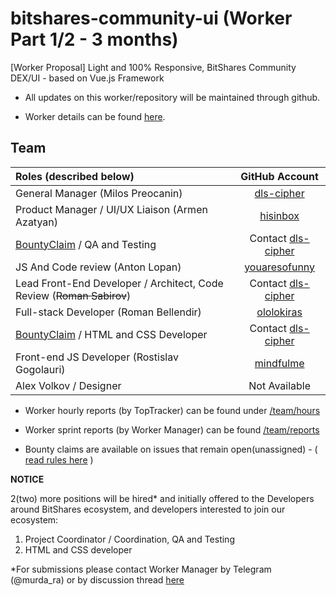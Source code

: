 # bitshares-community-ui (Worker Part 1/2 - 3 months)
[Worker Proposal] Light and 100% Responsive, BitShares Community DEX/UI - based on Vue.js Framework


- All updates on this worker/repository will be maintained through github. 

- Worker details can be found [here](https://www.bitshares.foundation/workers/2018-08-trusty-community-ui-p1).

## Team 

| Roles (described below)             | GitHub Account |
|:---------------------------------- |:-------------:|
| General Manager (Milos Preocanin)   |  [dls-cipher](https://github.com/dls-cipher)     |
| Product Manager / UI/UX Liaison (Armen Azatyan)   |   [hisinbox](https://github.com/hisinbox)     |
| [BountyClaim](#) / QA and Testing      |    Contact [dls-cipher](https://github.com/dls-cipher)     |
| JS And Code review (Anton Lopan)   |	 [youaresofunny](https://github.com/youaresofunny)     |
| Lead Front-End Developer / Architect, Code Review (~~Roman Sabirov~~)	 |  Contact [dls-cipher](https://github.com/dls-cipher)      |
| Full-stack Developer (Roman Bellendir)  |    [ololokiras](https://github.com/ololokiras)     |
| [BountyClaim](#) / HTML and CSS Developer	       |    Contact [dls-cipher](https://github.com/dls-cipher)     |
| Front-end JS Developer (Rostislav Gogolauri)     |	  [mindfulme](https://github.com/mindfulme)     |
| Alex Volkov / Designer                           |	  Not Available     |


- Worker hourly reports (by TopTracker) can be found under [/team/hours](https://github.com/bitshares/bitshares-community-ui/team/hours)

- Worker sprint reports (by Worker Manager) can be found [/team/reports](https://github.com/bitshares/bitshares-community-ui/team/repots)

- Bounty claims are available on issues that remain open(unassigned) - ( [read rules here](https:/github.com/bitshares/bitshares-community-ui/BOUNTY-RULES.md) )

**NOTICE**

2(two) more positions will be hired* and initially offered to the Developers around BitShares ecosystem, and developers interested to join our ecosystem:

1. Project Coordinator / Coordination, QA and Testing
2. HTML and CSS developer


*For submissions please contact Worker Manager by Telegram (@murda_ra) or by discussion thread [here](https://bitsharestalk.org/index.php?topic=26873.0)


